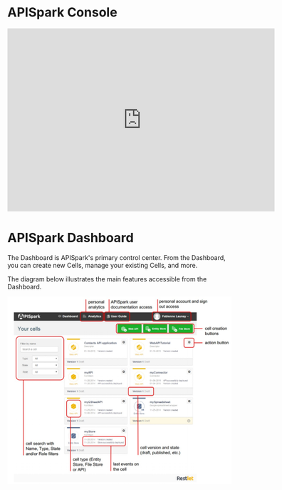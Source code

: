 # APISpark Console

<iframe width="600" height="410" src="https://vimeo.com/138951451" frameborder="0" allowfullscreen></iframe>

# APISpark Dashboard

The Dashboard is APISpark's primary control center. From the Dashboard, you can create new Cells, manage your existing Cells, and more.

The diagram below illustrates the main features accessible from the Dashboard.

![Dashboard](images/dashboard.jpg "Dashboard")
